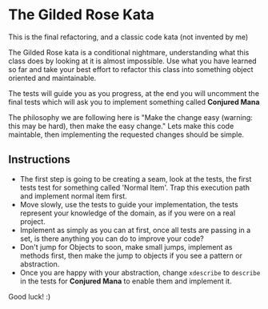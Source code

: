 The Gilded Rose Kata
====================

This is the final refactoring, and a classic code kata (not invented by me)

The Gilded Rose kata is a conditional nightmare, understanding what this
class does by looking at it is almost impossible. Use what you have learned
so far and take your best effort to refactor this class into something
object oriented and maintainable.

The tests will guide you as you progress, at the end you will uncomment the
final tests which will ask you to implement something called **Conjured Mana**

The philosophy we are following here is "Make the change easy (warning: this
may be hard), then make the easy change." Lets make this code maintable, then
implementing the requested changes should be simple.

Instructions
------------

- The first step is going to be creating a seam, look at the tests, the first
  tests test for something called 'Normal Item'. Trap this execution path and
  implement normal item first.
- Move slowly, use the tests to guide your implementation, the tests
  represent your knowledge of the domain, as if you were on a real project.
- Implement as simply as you can at first, once all tests are passing in a
  set, is there anything you can do to improve your code?
- Don't jump for Objects to soon, make small jumps, implement as methods
  first, then make the jump to objects if you see a pattern or abstraction.
- Once you are happy with your abstraction, change `xdescribe` to `describe` in
  the tests for **Conjured Mana** to enable them and implement it.

Good luck! :)


